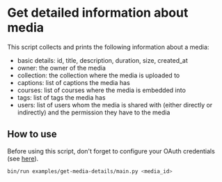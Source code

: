 # Get detailed information about media

This script collects and prints the following information about a media:
- basic details: id, title, description, duration, size, created_at
- owner: the owner of the media
- collection: the collection where the media is uploaded to
- captions: list of captions the media has
- courses: list of courses where the media is embedded into
- tags: list of tags the media has
- users: list of users whom the media is shared with (either directly or indirectly) and the permission they have to the media

## How to use

Before using this script, don't forget to configure your OAuth credentials (see [here](../../README.md#authorization)).

```bash
bin/run examples/get-media-details/main.py <media_id>
```
